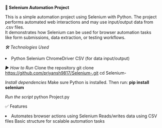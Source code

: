 <b>🚀 Selenium Automation Project</b>

This is a simple automation project using Selenium with Python. The project performs automated web interactions and may use input/output data from .csv files.<br> It demonstrates how Selenium can be used for browser automation tasks like form submissions, data extraction, or testing workflows.

<i>🛠️ Technologies Used</i>
<li>
Python
Selenium
ChromeDriver
CSV (for data input/output)
</li>

<i>▶️ How to Run</i>
Clone the repository
git clone https://github.com/priyansh9817/Selenium-.git
cd Selenium-

<i>Install dependencies</i>
Make sure Python is installed. Then run:
<b>pip install selenium</b>

<i>Run the script</i>
python Project.py

✅ Features
<li>
Automates browser actions using Selenium
Reads/writes data using CSV files
Basic structure for scalable automation tasks
</li>
